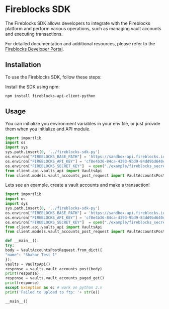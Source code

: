 # Fireblocks SDK

The Fireblocks SDK allows developers to integrate with the Fireblocks platform and perform various operations, such as managing vault accounts and executing transactions.

For detailed documentation and additional resources, please refer to the [Fireblocks Developer Portal](https://developer.fireblocks.com/).

## Installation

To use the Fireblocks SDK, follow these steps:

Install the SDK using npm:

```shell
npm install fireblocks-api-client-python
```

## Usage
You can initialize you environment variables in your env file, or just provide them when you initialize and API module.    
```python
import importlib
import os
import sys
sys.path.insert(0, '../fireblocks-sdk-py')
os.environ["FIREBLOCKS_BASE_PATH"] = 'https://sandbox-api.fireblocks.io/v1'
os.environ["FIREBLOCKS_API_KEY"] = 'cf8e4b36-84ca-4393-9bd9-84dd9bd640c8'
os.environ["FIREBLOCKS_SECRET_KEY"]  = open("./example/fireblocks_secret.key", "r").read()
from client.api.vaults_api import VaultsApi
from client.models.vault_accounts_post_request import VaultAccountsPostRequest
```

Lets see an example. create a vault accounts and make a transaction! 
```python
import importlib
import os
import sys
sys.path.insert(0, '../fireblocks-sdk-py')
os.environ["FIREBLOCKS_BASE_PATH"] = 'https://sandbox-api.fireblocks.io/v1'
os.environ["FIREBLOCKS_API_KEY"] = 'cf8e4b36-84ca-4393-9bd9-84dd9bd640c8'
os.environ["FIREBLOCKS_SECRET_KEY"]  = open("./example/fireblocks_secret.key", "r").read()
from client.api.vaults_api import VaultsApi
from client.models.vault_accounts_post_request import VaultAccountsPostRequest

def __main__():
try:
body = VaultAccountsPostRequest.from_dict({
"name": "Shahar Test 1"
});
vaults = VaultsApi()
response = vaults.vault_accounts_post(body)
print(response)
response = vaults.vault_accounts_paged_get()
print(response)
except Exception as e: # work on python 3.x
print('Failed to upload to ftp: '+ str(e))

__main__()
```